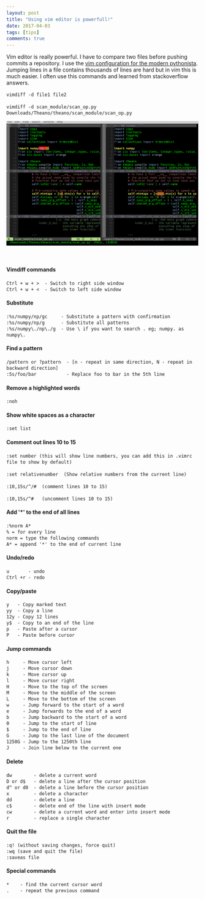 ```yaml
---
layout: post
title: "Using vim editor is powerfull!"
date: 2017-04-03
tags: [tips]
comments: true
---
```




Vim editor is really powerful. I have to compare two files before pushing commits a repository. I use the [vim configuration for the modern pythonista](http://fisadev.github.io/fisa-vim-config/). Jumping lines in a file contains thousands of lines are hard but in vim this is much easier. I often use this commands and learned from stackoverflow answers.

    vimdiff -d file1 file2

    vimdiff -d scan_module/scan_op.py Downloads/Theano/theano/scan_module/scan_op.py


<img src="/images/vim-diff.png?raw=true" style="width: 800px;"/>

&nbsp;

#### Vimdiff commands

    Ctrl + w + >  - Switch to right side window
    Ctrl + w + <  - Switch to left side window

#### Substitute

    :%s/numpy/np/gc     - Substitute a pattern with confirmation
    :%s/numpy/np/g      - Substitute all patterns
    :%s/numpy\./np\./g  - Use \ if you want to search . eg; numpy. as numpy\.

#### Find a pattern

    /pattern or ?pattern  - [n - repeat in same direction, N - repeat in backward direction]
    :5s/foo/bar           - Replace foo to bar in the 5th line 

#### Remove a highlighted words 

    :noh

#### Show white spaces as a character

    :set list

#### Comment out lines 10 to 15

    :set number (this will show line numbers, you can add this in .vimrc file to show by default)

    :set relativenumber  (Show relative numbers from the current line)

    :10,15s/^/#  (comment lines 10 to 15)

    :10,15s/^#   (uncomment lines 10 to 15)


#### Add '*' to the end of all lines

    :%norm A*
    % = for every line 
    norm = type the following commands
    A* = append '*' to the end of current line 

#### Undo/redo

    u       - undo
    Ctrl +r - redo

#### Copy/paste

    y   - Copy marked text
    yy  - Copy a line
    12y - Copy 12 lines
    y$  - Copy to an end of the line
    p   - Paste after a cursor
    P   - Paste before cursor

#### Jump commands

    h     - Move cursor left
    j     - Move cursor down
    k     - Move cursor up
    l     - Move cursor right
    H     - Move to the top of the screen
    M     - Move to the middle of the screen
    L     - Move to the bottom of the screen
    w     - Jump forward to the start of a word
    e     - Jump forwards to the end of a word
    b     - Jump backward to the start of a word
    0     - Jump to the start of line
    $     - Jump to the end of line
    G     - Jump to the last line of the document
    1250G - Jump to the 1250th line
    J     - Join line below to the current one


#### Delete 

    dw        - delete a current word
    D or d$   - delete a line after the cursor position
    d^ or d0  - delete a line before the cursor position
    x         - delete a character
    dd        - delete a line
    c$        - delete end of the line with insert mode
    cw        - delete a current word and enter into insert mode
    r         - replace a single character
    

#### Quit the file 

    :q! (without saving changes, force quit)
    :wq (save and quit the file)
    :saveas file


#### Special commands

    *    - find the current cursor word
    .    - repeat the previous command

